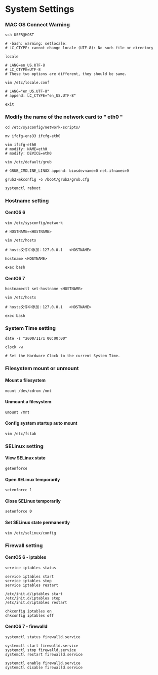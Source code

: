# System Settings

### MAC OS Connect Warning

```
ssh USER@HOST

# -bash: warning: setlocale: 
# LC_CTYPE: cannot change locale (UTF-8): No such file or directory

locale

# LANG=en_US.UTF-8
# LC_CTYPE=UTF-8
# These two options are different, they should be same.

vim /etc/locale.conf

# LANG="en_US.UTF-8"
# append: LC_CTYPE="en_US.UTF-8"

exit
```



### Modify the name of the network card to " eth0 "

```
cd /etc/sysconfig/network-scripts/

mv ifcfg-ens33 ifcfg-eth0

vim ifcfg-eth0
# modify: NAME=eth0
# modify: DEVICE=eth0
```

```
vim /etc/default/grub

# GRUB_CMDLINE_LINUX append: biosdevname=0 net.ifnames=0
```

```
grub2-mkconfig -o /boot/grub2/grub.cfg
```

```
systemctl reboot
```



### Hostname setting

#### CentOS 6&#x20;

```
vim /etc/sysconfig/network

# HOSTNAME=<HOSTNAME>
```

```
vim /etc/hosts

# hosts文件中添加：127.0.0.1   <HOSTNAME>
```

```
hostname <HOSTNAME>
```

```
exec bash
```

#### CentOS 7

```
hostnamectl set-hostname <HOSTNAME>
```

```
vim /etc/hosts

# hosts文件中添加：127.0.0.1   <HOSTNAME>
```

```
exec bash
```



### System Time setting&#x20;

```
date -s "2000/11/1 00:00:00"
```

```
clock -w

# Set the Hardware Clock to the current System Time.
```



### Filesystem mount or unmount

#### Mount a filesystem

```
mount /dev/cdrom /mnt
```

#### Unmount a filesystem

```
umount /mnt
```

#### Config system startup auto mount

```
vim /etc/fstab
```



### SELinux setting

#### View SELinux state

```
getenforce
```

#### Open SELinux temporarily

```
setenforce 1
```

#### Close SELinux temporarily

```
setenforce 0
```

#### Set SELinux state permanently

```
vim /etc/selinux/config
```

###

### Firewall setting

#### CentOS 6 - iptables

```
service iptables status
```

```
service iptables start
service iptables stop
service iptables restart
```

```
/etc/init.d/iptables start
/etc/init.d/iptables stop
/etc/init.d/iptables restart
```

```
chkconfig iptables on
chkconfig iptables off
```

#### CentOS 7 - firewalld

```
systemctl status firewalld.service
```

```
systemctl start firewalld.service
systemctl stop firewalld.service
systemctl restart firewalld.service
```

```
systemctl enable firewalld.service
systemctl disable firewalld.service
```
